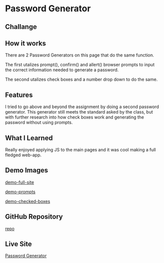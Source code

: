 # Password Generator

## Challange

## How it works

There are 2 Password Generators on this page that do the same function. 

The first utalizes prompt(), confirm() and allert() browser prompts to input the correct information needed to generate a password.

The second utalizes check boxes and a number drop down to do the same.

## Features

I tried to go above and beyond the assignment by doing a second password generator. This generator still meets the standard asked by the class, but with further research into how check boxes work and generating the password without using prompts.

## What I Learned

Really enjoyed applying JS to the main pages and it was cool making a full fledged web-app. 

## Demo Images

[demo-full-site](./demo_photos/Screenshot%202023-05-09%20at%202.27.20%20PM.png)

[demo-prompts](./demo_photos/Screenshot%202023-05-09%20at%202.27.48%20PM.png)

[demo-checked-boxes](./demo_photos/Screenshot%202023-05-09%20at%202.28.11%20PM.png)


## GitHub Repository

[repo](https://github.com/1willcobb/Password_Generator)

## Live Site

[Password Generator](https://1willcobb.github.io/Password_Generator/)